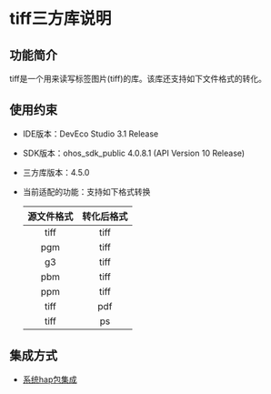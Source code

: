 # tiff三方库说明
## 功能简介
tiff是一个用来读写标签图片(tiff)的库。该库还支持如下文件格式的转化。
## 使用约束
- IDE版本：DevEco Studio 3.1 Release

- SDK版本：ohos_sdk_public 4.0.8.1 (API Version 10 Release)

- 三方库版本：4.5.0

- 当前适配的功能：支持如下格式转换

  | 源文件格式 | 转化后格式 |
  | :--------: | :--------: |
  |    tiff    |    tiff    |
  |    pgm     |    tiff    |
  |     g3     |    tiff    |
  |    pbm     |    tiff    |
  |    ppm     |    tiff    |
  |    tiff    |    pdf     |
  |    tiff    |     ps     |

## 集成方式
+ [系统hap包集成](docs/hap_integrate.md)
